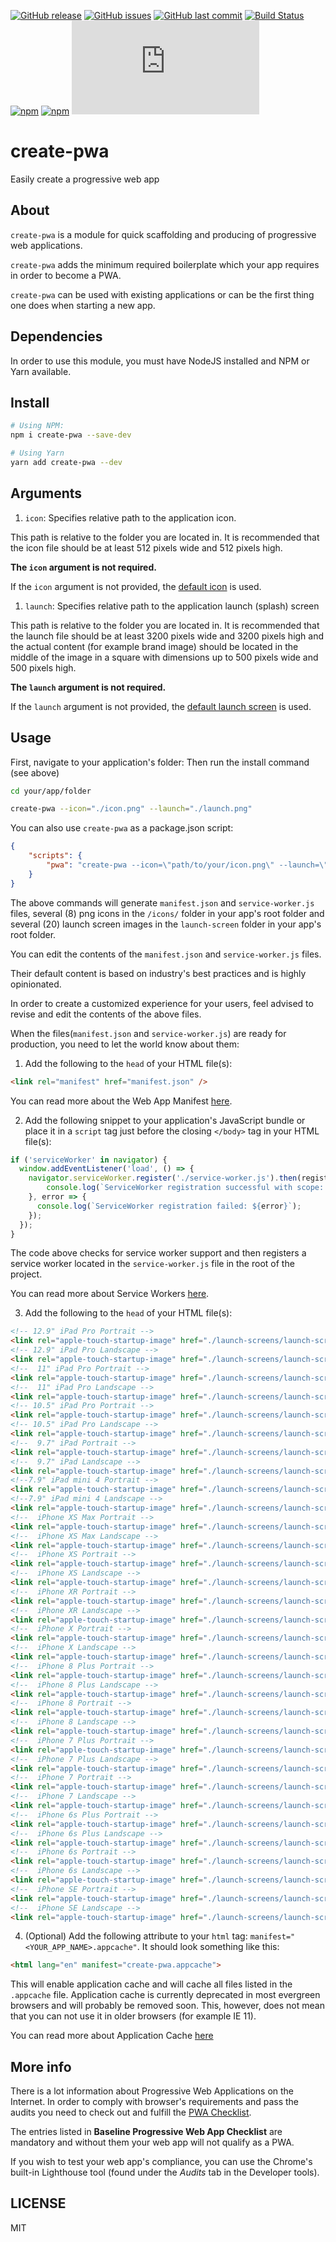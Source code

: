 [![GitHub release](https://img.shields.io/github/release/scriptex/create-pwa.svg)](https://github.com/scriptex/create-pwa/releases/latest)
[![GitHub issues](https://img.shields.io/github/issues/scriptex/create-pwa.svg)](https://github.com/scriptex/create-pwa/issues)
[![GitHub last commit](https://img.shields.io/github/last-commit/scriptex/create-pwa.svg)](https://github.com/scriptex/create-pwa/commits/master)
[![Build Status](https://travis-ci.org/scriptex/create-pwa.svg?branch=master)](https://travis-ci.org/scriptex/create-pwa)
[![npm](https://img.shields.io/npm/dt/create-pwa.svg)](https://www.npmjs.com/package/create-pwa)
[![npm](https://img.shields.io/npm/v/create-pwa.svg)](https://www.npmjs.com/package/create-pwa)
[![Analytics](https://ga-beacon.appspot.com/UA-83446952-1/github.com/scriptex/create-pwa/README.md)](https://github.com/scriptex/create-pwa/)

# create-pwa

Easily create a progressive web app

## About

`create-pwa` is a module for quick scaffolding and producing of progressive web applications.

`create-pwa` adds the minimum required boilerplate which your app requires in order to become a PWA.

`create-pwa` can be used with existing applications or can be the first thing one does when starting a new app.

## Dependencies

In order to use this module, you must have NodeJS installed and NPM or Yarn available.

## Install

```sh
# Using NPM:
npm i create-pwa --save-dev

# Using Yarn
yarn add create-pwa --dev
```

## Arguments

1. `icon`: Specifies relative path to the application icon.

This path is relative to the folder you are located in. It is recommended that the icon file should be at least 512 pixels wide and 512 pixels high.

**The `icon` argument is not required.**

If the `icon` argument is not provided, the [default icon](https://github.com/scriptex/create-pwa/blob/master/icon.png) is used.

1. `launch`: Specifies relative path to the application launch (splash) screen

This path is relative to the folder you are located in. It is recommended that the launch file should be at least 3200 pixels wide and 3200 pixels high and the actual content (for example brand image) should be located in the middle of the image in a square with dimensions up to 500 pixels wide and 500 pixels high.

**The `launch` argument is not required.**

If the `launch` argument is not provided, the [default launch screen](https://github.com/scriptex/create-pwa/blob/master/launch.png) is used.

## Usage

First, navigate to your application's folder:
Then run the install command (see above)

```sh
cd your/app/folder

create-pwa --icon="./icon.png" --launch="./launch.png"
```

You can also use `create-pwa` as a package.json script:

```json
{
	"scripts": {
		"pwa": "create-pwa --icon=\"path/to/your/icon.png\" --launch=\"path/to/your/launch.png\""
	}
}
```

The above commands will generate `manifest.json` and `service-worker.js` files, several (8) png icons in the `/icons/` folder in your app's root folder and several (20) launch screen images in the `launch-screen` folder in your app's root folder.

You can edit the contents of the `manifest.json` and `service-worker.js` files.

Their default content is based on industry's best practices and is highly opinionated.

In order to create a customized experience for your users, feel advised to revise and edit the contents of the above files.

When the files(`manifest.json` and `service-worker.js`) are ready for production, you need to let the world know about them:

1.  Add the following to the `head` of your HTML file(s):

```html
<link rel="manifest" href="manifest.json" />
```

You can read more about the Web App Manifest [here](https://developers.google.com/web/fundamentals/web-app-manifest/).

2.  Add the following snippet to your application's JavaScript bundle or place it in a `script` tag just before the closing `</body>` tag in your HTML file(s):

```javascript
if ('serviceWorker' in navigator) {
  window.addEventListener('load', () => {
    navigator.serviceWorker.register('./service-worker.js').then(registration => {
        console.log(`ServiceWorker registration successful with scope: ${registration.scope}`);
    }, error => {
      console.log(`ServiceWorker registration failed: ${error}`);
    });
  });
}
```
The code above checks for service worker support and then registers a service worker located in the `service-worker.js` file in the root of the project.

You can read more about Service Workers [here](https://developers.google.com/web/fundamentals/primers/service-workers/).

3. Add the following to the `head` of your HTML file(s):

```html
<!-- 12.9" iPad Pro Portrait -->
<link rel="apple-touch-startup-image" href="./launch-screens/launch-screen-2048x2732.png" media="(device-width: 2048px) and (device-height: 2732px) and (orientation: portrait)" />
<!-- 12.9" iPad Pro Landscape -->
<link rel="apple-touch-startup-image" href="./launch-screens/launch-screen-2732x2048.png" media="(device-width: 2732px) and (device-height: 2048px) and (orientation: landscape)" />
<!--  11" iPad Pro Portrait -->
<link rel="apple-touch-startup-image" href="./launch-screens/launch-screen-1668x2388.png" media="(device-width: 1668px) and (device-height: 2388px) and (orientation: portrait)" />
<!--  11" iPad Pro Landscape -->
<link rel="apple-touch-startup-image" href="./launch-screens/launch-screen-2388x1668.png" media="(device-width: 2388px) and (device-height: 1668px) and (orientation: landscape)" />
<!-- 10.5" iPad Pro Portrait -->
<link rel="apple-touch-startup-image" href="./launch-screens/launch-screen-1668x2224.png" media="(device-width: 1668px) and (device-height: 2224px) and (orientation: portrait)" />
<!-- 10.5" iPad Pro Landscape -->
<link rel="apple-touch-startup-image" href="./launch-screens/launch-screen-2224x1668.png" media="(device-width: 2224px) and (device-height: 1668px) and (orientation: landscape)" />
<!--  9.7" iPad Portrait -->
<link rel="apple-touch-startup-image" href="./launch-screens/launch-screen-1536x2048.png" media="(device-width: 1536px) and (device-height: 2048px) and (orientation: portrait)" />
<!--  9.7" iPad Landscape -->
<link rel="apple-touch-startup-image" href="./launch-screens/launch-screen-2048x1536.png" media="(device-width: 2048px) and (device-height: 1536px) and (orientation: landscape)" />
<!--7.9" iPad mini 4 Portrait -->
<link rel="apple-touch-startup-image" href="./launch-screens/launch-screen-1536x2048.png" media="(device-width: 1536px) and (device-height: 2048px) and (orientation: portrait)" />
<!--7.9" iPad mini 4 Landscape -->
<link rel="apple-touch-startup-image" href="./launch-screens/launch-screen-2048x1536.png" media="(device-width: 2048px and (device-height: 1536px) and (orientation: landscape)" />
<!--  iPhone XS Max Portrait -->
<link rel="apple-touch-startup-image" href="./launch-screens/launch-screen-1242x2688.png" media="(device-width: 1242px and (device-height: 2688px) and (orientation: portrait)" />
<!--  iPhone XS Max Landscape -->
<link rel="apple-touch-startup-image" href="./launch-screens/launch-screen-2688x1242.png" media="(device-width: 2688px) and (device-height: 142px) and (orientation: landscape)" />
<!--  iPhone XS Portrait -->
<link rel="apple-touch-startup-image" href="./launch-screens/launch-screen-1125x2436.png" media="(device-width: 1125px) and (device-height: 236px) and (orientation: portrait)" />
<!--  iPhone XS Landscape -->
<link rel="apple-touch-startup-image" href="./launch-screens/launch-screen-2436x1125.png" media="(device-width: 2436px) and (device-height: 1125px) and (orientation: landscape)" />
<!--  iPhone XR Portrait -->
<link rel="apple-touch-startup-image" href="./launch-screens/launch-screen-828x1792.png" media="(device-width: 828px) and (device-height: 192px) and (orientation: portrait)" />
<!--  iPhone XR Landscape -->
<link rel="apple-touch-startup-image" href="./launch-screens/launch-screen-1792x828.png" media="(device-width: 1792px) and (device-height: 28px) and (orientation: landscape)" />
<!--  iPhone X Portrait -->
<link rel="apple-touch-startup-image" href="./launch-screens/launch-screen-1125x2436.png" media="(device-width: 1125px) and (device-height: 236px) and (orientation: portrait)" />
<!--  iPhone X Landscape -->
<link rel="apple-touch-startup-image" href="./launch-screens/launch-screen-2436x1125.png" media="(device-width: 2436px and (device-height: 1125px) and (orientation: landscape)" />
<!--  iPhone 8 Plus Portrait -->
<link rel="apple-touch-startup-image" href="./launch-screens/launch-screen-1242x2208.png" media="(device-width: 1242px and (device-height: 2208px) and (orientation: portrait)" />
<!--  iPhone 8 Plus Landscape -->
<link rel="apple-touch-startup-image" href="./launch-screens/launch-screen-2208x1242.png" media="(device-width: 2208px) and (device-height: 1242px) and (orientation: landscape)" />
<!--  iPhone 8 Portrait -->
<link rel="apple-touch-startup-image" href="./launch-screens/launch-screen-750x1334.png" media="(device-width: 750px) and (device-height: 134px) and (orientation: portrait)" />
<!--  iPhone 8 Landscape -->
<link rel="apple-touch-startup-image" href="./launch-screens/launch-screen-1334x750.png" media="(device-width: 1334px and (device-height: 750px) and (orientation: landscape)" />
<!--  iPhone 7 Plus Portrait -->
<link rel="apple-touch-startup-image" href="./launch-screens/launch-screen-1242x2208.png" media="(device-width: 1242px and (device-height: 2208px) and (orientation: portrait)" />
<!--  iPhone 7 Plus Landscape -->
<link rel="apple-touch-startup-image" href="./launch-screens/launch-screen-2208x1242.png" media="(device-width: 2208px) and (device-height: 1242px) and (orientation: landscape)" />
<!--  iPhone 7 Portrait -->
<link rel="apple-touch-startup-image" href="./launch-screens/launch-screen-750x1334.png" media="(device-width: 750px) and (device-height: 134px) and (orientation: portrait)" />
<!--  iPhone 7 Landscape -->
<link rel="apple-touch-startup-image" href="./launch-screens/launch-screen-1334x750.png" media="(device-width: 1334px and (device-height: 750px) and (orientation: landscape)" />
<!--  iPhone 6s Plus Portrait -->
<link rel="apple-touch-startup-image" href="./launch-screens/launch-screen-1242x2208.png" media="(device-width: 1242px and (device-height: 2208px) and (orientation: portrait)" />
<!--  iPhone 6s Plus Landscape -->
<link rel="apple-touch-startup-image" href="./launch-screens/launch-screen-2208x1242.png" media="(device-width: 2208px) and (device-height: 1242px) and (orientation: landscape)" />
<!--  iPhone 6s Portrait -->
<link rel="apple-touch-startup-image" href="./launch-screens/launch-screen-750x1334.png" media="(device-width: 750px) and (device-height: 134px) and (orientation: portrait)" />
<!--  iPhone 6s Landscape -->
<link rel="apple-touch-startup-image" href="./launch-screens/launch-screen-1334x750.png" media="(device-width: 1334px) and (device-height: 50px) and (orientation: landscape)" />
<!--  iPhone SE Portrait -->
<link rel="apple-touch-startup-image" href="./launch-screens/launch-screen-640x1136.png" media="(device-width: 640px) and (device-height: 136px) and (orientation: portrait)" />
<!--  iPhone SE Landscape -->
<link rel="apple-touch-startup-image" href="./launch-screens/launch-screen-1136x640.png" media="(device-width: 1136px) and (device-height: 640px) and (orientation: landscape)" />
```

4. (Optional) Add the following attribute to your `html` tag: `manifest="<YOUR_APP_NAME>.appcache"`. It should look something like this:

```html
<html lang="en" manifest="create-pwa.appcache">
```

This will enable application cache and will cache all files listed in the `.appcache` file.
Application cache is currently deprecated in most evergreen browsers and will probably be removed soon.
This, however, does not mean that you can not use it in older browsers (for example IE 11).

You can read more about Application Cache [here](https://developer.mozilla.org/en-US/docs/Web/HTML/Using_the_application_cache)

## More info

There is a lot information about Progressive Web Applications on the Internet.
In order to comply with browser's requirements and pass the audits you need to check out and fulfill the [PWA Checklist](https://developers.google.com/web/progressive-web-apps/checklist).

The entries listed in **Baseline Progressive Web App Checklist** are mandatory and without them your web app will not qualify as a PWA.

If you wish to test your web app's compliance, you can use the Chrome's built-in Lighthouse tool (found under the _Audits_ tab in the Developer tools).

## LICENSE

MIT
